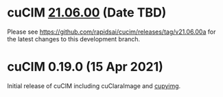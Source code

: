 # cuCIM [21.06.00](https://github.com/rapidsai/cucim/wiki/release_notes_v21.06.00) (Date TBD)

Please see https://github.com/rapidsai/cucim/releases/tag/v21.06.00a for the latest changes to this development branch.

# cuCIM 0.19.0 (15 Apr 2021)

Initial release of cuCIM including cuClaraImage and [cupyimg](https://github.com/mritools/cupyimg).
